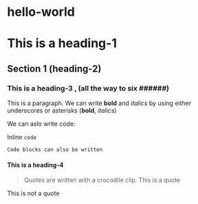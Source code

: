 # hello-world

# This is a heading-1

## Section 1 (heading-2)

### This is a heading-3 , (all the way to six ######)
This is a paragraph. We can write __bold__ and _italics_ by using either underscores or asterisks  (**bold**, *italics*)

We can aslo write code:

Inline `code`

```
Code blocks can also be written
```

#### This is a heading-4

> Quotes are written with a crocodile clip.
> This is a quote

This is not a quote
